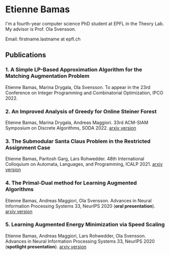 # Etienne Bamas

I'm a fourth-year computer science PhD student at EPFL in the Theory Lab. My advisor is Prof. Ola Svensson.

Email: firstname.lastname at epfl.ch


## Publications

### 1. A Simple LP-Based Approximation Algorithm for the Matching Augmentation Problem
Etienne Bamas, Marina Drygala, Ola Svensson.
To appear in the 23rd Conference on Integer Programming and Combinatorial Optimization, IPCO 2022.

### 2. An Improved Analysis of Greedy for Online Steiner Forest
Etienne Bamas, Marina Drygala, Andreas Maggiori.
33rd ACM-SIAM Symposium on Discrete Algorithms, SODA 2022.
[arxiv version](https://arxiv.org/pdf/2111.10086.pdf)

### 3. The Submodular Santa Claus Problem in the Restricted Assignment Case
Etienne Bamas, Paritosh Garg, Lars Rohwedder.
48th International Colloquium on Automata, Languages, and Programming, ICALP 2021.
[arxiv version](https://arxiv.org/pdf/2011.06939.pdf)

### 4. The Primal-Dual method for Learning Augmented Algorithms
Etienne Bamas, Andreas Maggiori, Ola Svensson.
Advances in Neural Information Processing Systems 33, NeurIPS 2020 (**oral presentation**).
[arxiv version](https://arxiv.org/pdf/2010.11632.pdf)

### 5. Learning Augmented Energy Minimization via Speed Scaling
Etienne Bamas, Andreas Maggiori, Lars Rohwedder, Ola Svensson.
Advances in Neural Information Processing Systems 33, NeurIPS 2020 (**spotlight presentation**).
[arxiv version](https://arxiv.org/pdf/2010.11629.pdf)
